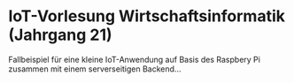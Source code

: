 IoT-Vorlesung Wirtschaftsinformatik (Jahrgang 21)
=================================================

Fallbeispiel für eine kleine IoT-Anwendung auf Basis des Raspbery Pi zusammen
mit einem serverseitigen Backend...